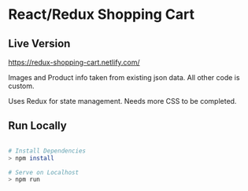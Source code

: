 # React/Redux Shopping Cart

## Live Version

https://redux-shopping-cart.netlify.com/


Images and Product info taken from existing json data. All other code is custom.


Uses Redux for state management.
Needs more CSS to be completed.



## Run Locally


```bash 

# Install Dependencies
> npm install

# Serve on Localhost
> npm run 

